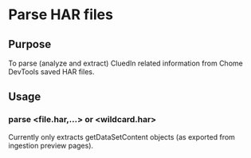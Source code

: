 # Parse HAR files

## Purpose
To parse (analyze and extract) CluedIn related information from Chome DevTools saved HAR files.

## Usage
### parse <file.har,...> or <wildcard.har>
Currently only extracts getDataSetContent objects (as exported from ingestion preview pages).
